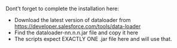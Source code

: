 Dont't forget to complete the installation here:

- Download the latest version of dataloader from https://developer.salesforce.com/tools/data-loader
- Find the dataloader-nn.n.n.jar file and copy it here
- The scripts expect EXACTLY ONE .jar file here and will use that.
